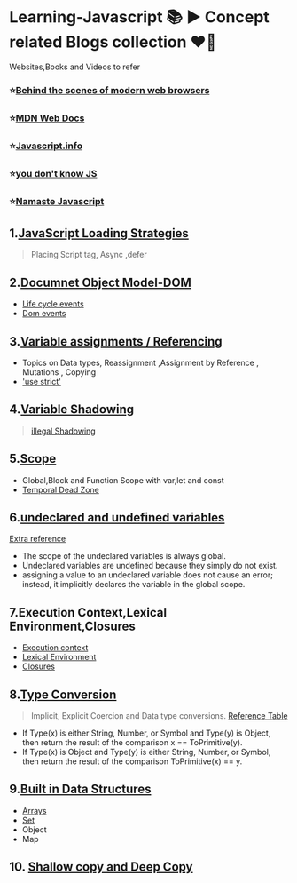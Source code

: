 # Learning-Javascript :books: ▶️ Concept related Blogs collection :heart_on_fire:
  Websites,Books and Videos to refer 
 ### ⭐[Behind the scenes of modern web browsers](https://www.html5rocks.com/en/tutorials/internals/howbrowserswork/)
 ### ⭐[MDN Web Docs](https://developer.mozilla.org/en-US/docs/Web/JavaScript)
 ### ⭐[Javascript.info](https://javascript.info/)
 ### ⭐[you don't know JS](https://www.amazon.in/You-Dont-Know-Set-Volumes/dp/9352136268/ref=sr_1_1?keywords=you+dont+know+js&qid=1651303336&s=books&sr=1-1)
 ### ⭐[Namaste Javascript](https://www.youtube.com/playlist?list=PLlasXeu85E9cQ32gLCvAvr9vNaUccPVNP)
## 1.[JavaScript Loading Strategies](https://medium.com/@raviroshan.talk/async-defer-javascript-loading-strategies-da489a0ba47e)
> Placing Script tag, Async ,defer
## 2.[Documnet Object Model-DOM](https://medium.com/the-ui-girl/html-dom-in-depth-ae24965d1920)
* [Life cycle events](https://tilomitra.com/html-page-lifecycle-events/)
* [Dom events](http://qnimate.com/understanding-javascript-events-in-depth/)
## 3.[Variable assignments / Referencing](https://www.sitepoint.com/variable-assignment-mutation-javascript/)
* Topics on Data types, Reassignment ,Assignment by Reference , Mutations ,  Copying
* ['use strict'](https://www.programiz.com/javascript/use-strict)
## 4.[Variable Shadowing](designcise.com/web/tutorial/what-is-variable-shadowing-in-javascript)
> [illegal Shadowing](https://www.bookstack.cn/read/You-Dont-Know-JS-Scope-Closures-2nd/spilt.2.975975bd183f374a.md#e2w1cz)
## 5.[Scope](https://www.w3schools.com/js/js_scope.asp)
* Global,Block and Function Scope with var,let and const
* [Temporal Dead Zone](https://www.freecodecamp.org/news/javascript-temporal-dead-zone-and-hoisting-explained)
## 6.[undeclared and undefined variables](https://www.geeksforgeeks.org/what-are-undeclared-and-undefined-variables-in-javascript/)
   [Extra reference](https://www.oreilly.com/library/view/javascript-the-definitive/0596000480/ch04s03.html#:~:text=Undeclared%20variables%20are%20undefined%20because,variable%20in%20the%20global%20scope.)
* The scope of the undeclared variables is always global.
* Undeclared variables are undefined because they simply do not exist.
* assigning a value to an undeclared variable does not cause an error; instead, it implicitly declares the variable in the global scope.
## 7.Execution Context,Lexical Environment,Closures
* [Execution context](https://betterprogramming.pub/javascript-internals-execution-context-bdeee6986b3b#:~:text=Execution%20context%20is%20a%20concept,global%20execution%20context%20is%20created.)
* [Lexical Environment](https://amnsingh.medium.com/lexical-environment-the-hidden-part-to-understand-closures-71d60efac0e0)
* [Closures](https://medium.com/@dhruvpathak9305/javascript-closures-in-depth-explaination-154dd46c6bd0)
## 8.[Type Conversion](https://www.freecodecamp.org/news/js-type-coercion-explained-27ba3d9a2839/)
> Implicit, Explicit Coercion and Data type conversions.
> [Reference Table](https://dorey.github.io/JavaScript-Equality-Table/)
* If Type(x) is either String, Number, or Symbol and Type(y) is Object, then return the result of the comparison x == ToPrimitive(y).
* If Type(x) is Object and Type(y) is either String, Number, or Symbol, then return the result of the comparison ToPrimitive(x) == y.
## 9.[Built in Data Structures](https://dev.to/kartik2406/built-in-data-structures-in-javascript-hhl)
* [Arrays](https://www.freecodecamp.org/news/the-javascript-array-handbook/)
* [Set](https://www.freecodecamp.org/news/lets-learn-about-set-and-its-unique-functionality-in-javascript-5654c5c03de2/)
* Object
* Map
## 10. [Shallow copy and Deep Copy](https://www.freecodecamp.org/news/copying-stuff-in-javascript-how-to-differentiate-between-deep-and-shallow-copies-b6d8c1ef09cd/)

